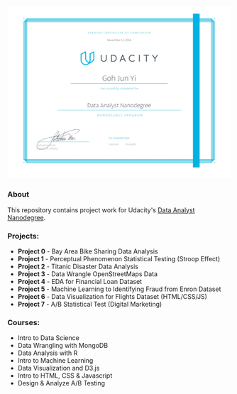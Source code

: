 
![Certificate](https://raw.githubusercontent.com/gjunyi90/Udacity-projects/master/certificate.jpg)

### About
This repository contains project work for Udacity's [Data Analyst Nanodegree](https://www.udacity.com/course/data-analyst-nanodegree--nd002).

### Projects:

- **Project 0** - Bay Area Bike Sharing Data Analysis
- **Project 1** - Perceptual Phenomenon Statistical Testing (Stroop Effect)
- **Project 2** - Titanic Disaster Data Analysis
- **Project 3** - Data Wrangle OpenStreetMaps Data
- **Project 4** - EDA for Financial Loan Dataset
- **Project 5** - Machine Learning to Identifying Fraud from Enron Dataset
- **Project 6** - Data Visualization for Flights Dataset (HTML/CSS/JS)
- **Project 7** - A/B Statistical Test (Digital Marketing)

### Courses:
- Intro to Data Science
- Data Wrangling with MongoDB
- Data Analysis with R
- Intro to Machine Learning
- Data Visualization and D3.js
- Intro to HTML, CSS & Javascript
- Design & Analyze A/B Testing
